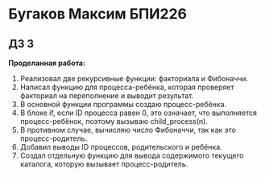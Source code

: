# Бугаков Максим БПИ226
## ДЗ 3
**Проделанная работа:**
1. Реализовал две рекурсивные функции: факториала и Фибоначчи.
2. Написал функцию для процесса-ребёнка, которая проверяет факториал на переполнение и выводит результат.
3. В основной функции программы создаю процесс-ребёнка.
4. В блоке if, если ID процесса равен 0, это означает, что выполняется процесс-ребёнок, поэтому вызываю child_process(n).
5. В противном случае, вычисляю число Фибоначчи, так как это процесс-родитель.
6. Добавил выводы ID процессов, родительского и ребёнка.
7. Создал отдельную функцию для вывода содержимого текущего каталога, которую вызывает процесс-родитель.
